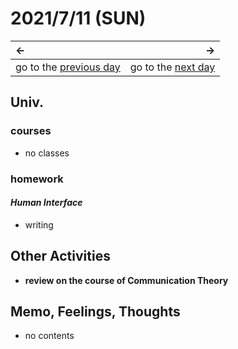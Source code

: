 # 2021/7/11 (SUN)
|←|→|
|:---|---:|
go to the [previous day](./10th.md) | go to the [next day](./12th.md)

## Univ.
### courses
- no classes

### homework
#### *Human Interface*
- writing

## Other Activities
- **review on the course of Communication Theory**

## Memo, Feelings, Thoughts
- no contents
